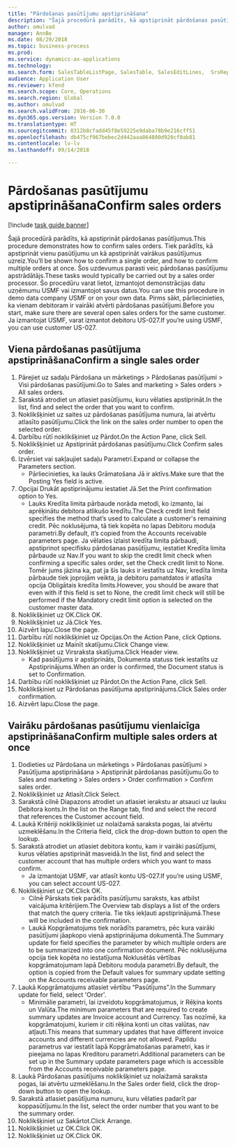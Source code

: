 ```yaml
--- 
title: "Pārdošanas pasūtījumu apstiprināšana"
description: "Šajā procedūrā parādīts, kā apstiprināt pārdošanas pasūtījumus."
author: omulvad
manager: AnnBe
ms.date: 08/29/2018
ms.topic: business-process
ms.prod: 
ms.service: dynamics-ax-applications
ms.technology: 
ms.search.form: SalesTableListPage, SalesTable, SalesEditLines,  SrsReportViewerForm, CustConfirmJournal, SysQueryForm, SysQueryFieldLookUp, SysLookup, SalesParmIdLookup
audience: Application User
ms.reviewer: kfend
ms.search.scope: Core, Operations
ms.search.region: Global
ms.author: omulvad
ms.search.validFrom: 2016-06-30
ms.dyn365.ops.version: Version 7.0.0
ms.translationtype: HT
ms.sourcegitcommit: 0312b8cfadd45f8e59225e9daba78b9e216cff51
ms.openlocfilehash: db475cf967bebec2d442aaa864800d920cf0ab81
ms.contentlocale: lv-lv
ms.lasthandoff: 09/14/2018

---
```

# <a name="confirm-sales-orders"></a><span data-ttu-id="da866-103">Pārdošanas pasūtījumu apstiprināšana</span><span class="sxs-lookup"><span data-stu-id="da866-103">Confirm sales orders</span></span>

[!include [task guide banner](../../includes/task-guide-banner.md)]

<span data-ttu-id="da866-104">Šajā procedūrā parādīts, kā apstiprināt pārdošanas pasūtījumus.</span><span class="sxs-lookup"><span data-stu-id="da866-104">This procedure demonstrates how to confirm sales orders.</span></span> <span data-ttu-id="da866-105">Tiek parādīts, kā apstiprināt vienu pasūtījumu un kā apstiprināt vairākus pasūtījumus uzreiz.</span><span class="sxs-lookup"><span data-stu-id="da866-105">You’ll be shown how to confirm a single order, and how to confirm multiple orders at once.</span></span> <span data-ttu-id="da866-106">Šos uzdevumus parasti veic pārdošanas pasūtījumu apstrādātājs.</span><span class="sxs-lookup"><span data-stu-id="da866-106">These tasks would typically be carried out by a sales order processor.</span></span> <span data-ttu-id="da866-107">Šo procedūru varat lietot, izmantojot demonstrācijas datu uzņēmumu USMF vai izmantojot savus datus.</span><span class="sxs-lookup"><span data-stu-id="da866-107">You can use this procedure in demo data company USMF or on your own data.</span></span> <span data-ttu-id="da866-108">Pirms sākt, pārliecinieties, ka vienam debitoram ir vairāki atvērti pārdošanas pasūtījumi.</span><span class="sxs-lookup"><span data-stu-id="da866-108">Before you start, make sure there are several open sales orders for the same customer.</span></span> <span data-ttu-id="da866-109">Ja izmantojat USMF, varat izmantot debitoru US-027.</span><span class="sxs-lookup"><span data-stu-id="da866-109">If you’re using USMF, you can use customer US-027.</span></span>


## <a name="confirm-a-single-sales-order"></a><span data-ttu-id="da866-110">Viena pārdošanas pasūtījuma apstiprināšana</span><span class="sxs-lookup"><span data-stu-id="da866-110">Confirm a single sales order</span></span>
1. <span data-ttu-id="da866-111">Pārejiet uz sadaļu Pārdošana un mārketings > Pārdošanas pasūtījumi > Visi pārdošanas pasūtījumi.</span><span class="sxs-lookup"><span data-stu-id="da866-111">Go to Sales and marketing > Sales orders > All sales orders.</span></span>
2. <span data-ttu-id="da866-112">Sarakstā atrodiet un atlasiet pasūtījumu, kuru vēlaties apstiprināt.</span><span class="sxs-lookup"><span data-stu-id="da866-112">In the list, find and select the order that you want to confirm.</span></span>
3. <span data-ttu-id="da866-113">Noklikšķiniet uz saites uz pārdošanas pasūtījuma numura, lai atvērtu atlasīto pasūtījumu.</span><span class="sxs-lookup"><span data-stu-id="da866-113">Click the link on the sales order number to open the selected order.</span></span>
4. <span data-ttu-id="da866-114">Darbību rūtī noklikšķiniet uz Pārdot.</span><span class="sxs-lookup"><span data-stu-id="da866-114">On the Action Pane, click Sell.</span></span>
5. <span data-ttu-id="da866-115">Noklikšķiniet uz Apstiprināt pārdošanas pasūtījumu.</span><span class="sxs-lookup"><span data-stu-id="da866-115">Click Confirm sales order.</span></span>
6. <span data-ttu-id="da866-116">Izvērsiet vai sakļaujiet sadaļu Parametri.</span><span class="sxs-lookup"><span data-stu-id="da866-116">Expand or collapse the Parameters section.</span></span>
    * <span data-ttu-id="da866-117">Pārliecinieties, ka lauks Grāmatošana Jā ir aktīvs.</span><span class="sxs-lookup"><span data-stu-id="da866-117">Make sure that the Posting Yes field is active.</span></span>  
7. <span data-ttu-id="da866-118">Opcijai Drukāt apstiprinājumu iestatiet Jā.</span><span class="sxs-lookup"><span data-stu-id="da866-118">Set the Print confirmation option to Yes.</span></span>
    * <span data-ttu-id="da866-119">Lauks Kredīta limita pārbaude norāda metodi, ko izmanto, lai aprēķinātu debitora atlikušo kredītu.</span><span class="sxs-lookup"><span data-stu-id="da866-119">The Check credit limit field specifies the method that’s used to calculate a customer's remaining credit.</span></span> <span data-ttu-id="da866-120">Pēc noklusējuma, tā tiek kopēta no lapas Debitoru moduļa parametri.</span><span class="sxs-lookup"><span data-stu-id="da866-120">By default, it’s copied from the Accounts receivable parameters page.</span></span> <span data-ttu-id="da866-121">Ja vēlaties izlaist kredīta limita pārbaudi, apstiprinot specifisku pārdošanas pasūtījumu, iestatiet Kredīta limita pārbaude uz Nav.</span><span class="sxs-lookup"><span data-stu-id="da866-121">If you want to skip the credit limit check when confirming a specific sales order, set the Check credit limit to None.</span></span> <span data-ttu-id="da866-122">Tomēr jums jāzina ka, pat ja šis lauks ir iestatīts uz Nav, kredīta limita pārbaude tiek joprojām veikta, ja debitoru pamatdatos ir atlasīta opcija Obligātais kredīta limits.</span><span class="sxs-lookup"><span data-stu-id="da866-122">However, you should be aware that even with if this field is set to None, the credit limit check will still be performed if the Mandatory credit limit option is selected on the customer master data.</span></span>  
8. <span data-ttu-id="da866-123">Noklikšķiniet uz OK.</span><span class="sxs-lookup"><span data-stu-id="da866-123">Click OK.</span></span>
9. <span data-ttu-id="da866-124">Noklikšķiniet uz Jā.</span><span class="sxs-lookup"><span data-stu-id="da866-124">Click Yes.</span></span>
10. <span data-ttu-id="da866-125">Aizvērt lapu.</span><span class="sxs-lookup"><span data-stu-id="da866-125">Close the page.</span></span>
11. <span data-ttu-id="da866-126">Darbību rūtī noklikšķiniet uz Opcijas.</span><span class="sxs-lookup"><span data-stu-id="da866-126">On the Action Pane, click Options.</span></span>
12. <span data-ttu-id="da866-127">Noklikšķiniet uz Mainīt skatījumu.</span><span class="sxs-lookup"><span data-stu-id="da866-127">Click Change view.</span></span>
13. <span data-ttu-id="da866-128">Noklikšķiniet uz Virsraksta skatījuma.</span><span class="sxs-lookup"><span data-stu-id="da866-128">Click Header view.</span></span>
    * <span data-ttu-id="da866-129">Kad pasūtījums ir apstiprināts, Dokumenta statuss tiek iestatīts uz Apstiprinājums.</span><span class="sxs-lookup"><span data-stu-id="da866-129">When an order is confirmed, the Document status is set to Confirmation.</span></span>  
14. <span data-ttu-id="da866-130">Darbību rūtī noklikšķiniet uz Pārdot.</span><span class="sxs-lookup"><span data-stu-id="da866-130">On the Action Pane, click Sell.</span></span>
15. <span data-ttu-id="da866-131">Noklikšķiniet uz Pārdošanas pasūtījuma apstiprinājums.</span><span class="sxs-lookup"><span data-stu-id="da866-131">Click Sales order confirmation.</span></span>
16. <span data-ttu-id="da866-132">Aizvērt lapu.</span><span class="sxs-lookup"><span data-stu-id="da866-132">Close the page.</span></span>

## <a name="confirm-multiple-sales-orders-at-once"></a><span data-ttu-id="da866-133">Vairāku pārdošanas pasūtījumu vienlaicīga apstiprināšana</span><span class="sxs-lookup"><span data-stu-id="da866-133">Confirm multiple sales orders at once</span></span>
1. <span data-ttu-id="da866-134">Dodieties uz Pārdošana un mārketings > Pārdošanas pasūtījumi > Pasūtījuma apstiprināšana > Apstiprināt pārdošanas pasūtījumu.</span><span class="sxs-lookup"><span data-stu-id="da866-134">Go to Sales and marketing > Sales orders > Order confirmation > Confirm sales order.</span></span>
2. <span data-ttu-id="da866-135">Noklikšķiniet uz Atlasīt.</span><span class="sxs-lookup"><span data-stu-id="da866-135">Click Select.</span></span>
3. <span data-ttu-id="da866-136">Sarakstā cilnē Diapazons atrodiet un atlasiet ierakstu ar atsauci uz lauku Debitora konts.</span><span class="sxs-lookup"><span data-stu-id="da866-136">In the list on the Range tab, find and select the record that references the Customer account field.</span></span>
4. <span data-ttu-id="da866-137">Laukā Kritēriji noklikšķiniet uz nolaižamā saraksta pogas, lai atvērtu uzmeklēšanu.</span><span class="sxs-lookup"><span data-stu-id="da866-137">In the Criteria field, click the drop-down button to open the lookup.</span></span>
5. <span data-ttu-id="da866-138">Sarakstā atrodiet un atlasiet debitora kontu, kam ir vairāki pasūtījumi, kurus vēlaties apstiprināt masveidā.</span><span class="sxs-lookup"><span data-stu-id="da866-138">In the list, find and select the customer account that has multiple orders which you want to mass confirm.</span></span>
    * <span data-ttu-id="da866-139">Ja izmantojat USMF, var atlasīt kontu US-027.</span><span class="sxs-lookup"><span data-stu-id="da866-139">If you’re using USMF, you can select account US-027.</span></span>  
6. <span data-ttu-id="da866-140">Noklikšķiniet uz OK.</span><span class="sxs-lookup"><span data-stu-id="da866-140">Click OK.</span></span>
    * <span data-ttu-id="da866-141">Cilnē Pārskats tiek parādīts pasūtījumu saraksts, kas atbilst vaicājuma kritērijiem.</span><span class="sxs-lookup"><span data-stu-id="da866-141">The Overview tab displays a list of the orders that match the query criteria.</span></span> <span data-ttu-id="da866-142">Tie tiks iekļauti apstiprinājumā.</span><span class="sxs-lookup"><span data-stu-id="da866-142">These will be included in the confirmation.</span></span>  
    * <span data-ttu-id="da866-143">Laukā Kopgrāmatojums tiek norādīts parametrs, pēc kura vairāki pasūtījumi jāapkopo vienā apstiprinājuma dokumentā.</span><span class="sxs-lookup"><span data-stu-id="da866-143">The Summary update for field specifies the parameter by which multiple orders are to be summarized into one confirmation document.</span></span> <span data-ttu-id="da866-144">Pēc noklusējuma opcija tiek kopēta no iestatījuma Noklusētās vērtības kopgrāmatojumam lapā Debitoru moduļa parametri.</span><span class="sxs-lookup"><span data-stu-id="da866-144">By default, the option is copied from the Default values for summary update setting on the Accounts receivable parameters page.</span></span>  
7. <span data-ttu-id="da866-145">Laukā Kopgrāmatojums atlasiet vērtību “Pasūtījums”.</span><span class="sxs-lookup"><span data-stu-id="da866-145">In the Summary update for field, select 'Order'.</span></span>
    * <span data-ttu-id="da866-146">Minimālie parametri, lai izveidotu kopgrāmatojumus, ir Rēķina konts un Valūta.</span><span class="sxs-lookup"><span data-stu-id="da866-146">The minimum parameters that are required to create summary updates are Invoice account and Currency.</span></span> <span data-ttu-id="da866-147">Tas nozīmē, ka kopgrāmatojumi, kuriem ir citi rēķina konti un citas valūtas, nav atļauti.</span><span class="sxs-lookup"><span data-stu-id="da866-147">This means that summary updates that have different invoice accounts and different currencies are not allowed.</span></span> <span data-ttu-id="da866-148">Papildu parametrus var iestatīt lapā Kopgrāmatošanas parametri, kas ir pieejama no lapas Kreditoru parametri.</span><span class="sxs-lookup"><span data-stu-id="da866-148">Additional parameters can be set up in the Summary update parameters page which is accessible from the Accounts receivable parameters page.</span></span>  
8. <span data-ttu-id="da866-149">Laukā Pārdošanas pasūtījums noklikšķiniet uz nolaižamā saraksta pogas, lai atvērtu uzmeklēšanu.</span><span class="sxs-lookup"><span data-stu-id="da866-149">In the Sales order field, click the drop-down button to open the lookup.</span></span>
9. <span data-ttu-id="da866-150">Sarakstā atlasiet pasūtījuma numuru, kuru vēlaties padarīt par koppasūtījumu.</span><span class="sxs-lookup"><span data-stu-id="da866-150">In the list, select the order number that you want to be the summary order.</span></span>
10. <span data-ttu-id="da866-151">Noklikšķiniet uz Sakārtot.</span><span class="sxs-lookup"><span data-stu-id="da866-151">Click Arrange.</span></span>
11. <span data-ttu-id="da866-152">Noklikšķiniet uz OK.</span><span class="sxs-lookup"><span data-stu-id="da866-152">Click OK.</span></span>
12. <span data-ttu-id="da866-153">Noklikšķiniet uz OK.</span><span class="sxs-lookup"><span data-stu-id="da866-153">Click OK.</span></span>



